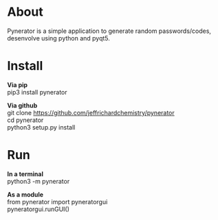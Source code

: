 # About<br>
<p>Pynerator is a simple application to generate random passwords/codes, desenvolve using python and pyqt5.</p>

# Install
<b>Via pip</b><br>
pip3 install pynerator

<b>Via github</b><br>
git clone https://github.com/jeffrichardchemistry/pynerator<br>
cd pynerator<br>
python3 setup.py install

# Run
<b>In a terminal</b><br>
python3 -m pynerator

<b>As a module</b><br>
from pynerator import pyneratorgui<br>
pyneratorgui.runGUI()
